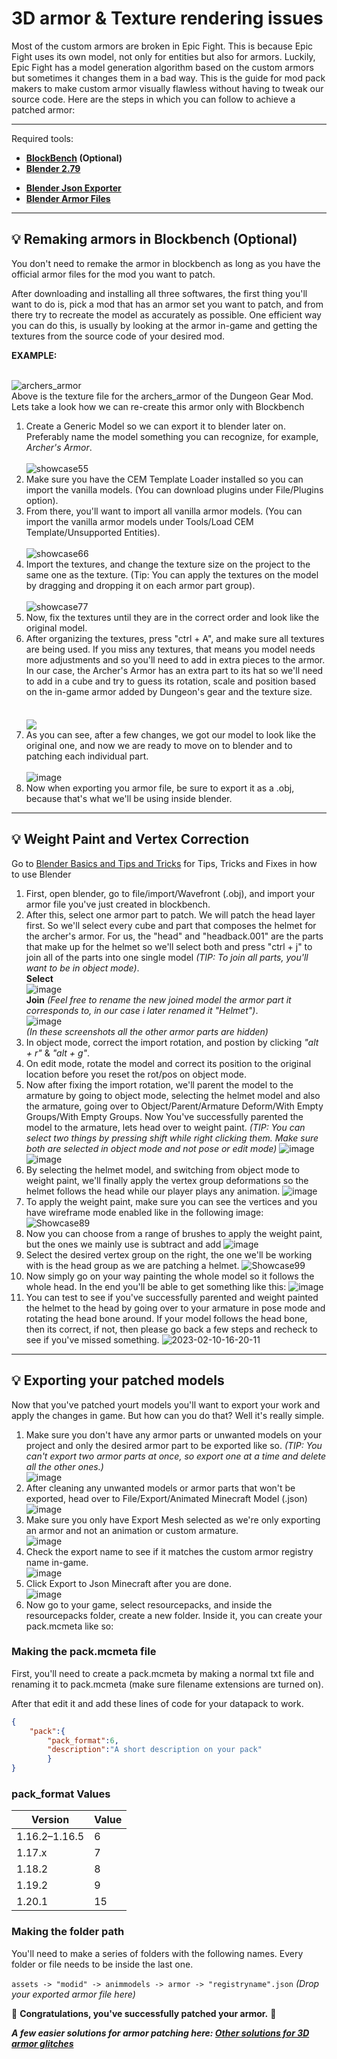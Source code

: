 # 3D armor & Texture rendering issues

Most of the custom armors are broken in Epic Fight. This is because Epic Fight uses its own model, not only for entities but also for armors. Luckily, Epic Fight has a model generation algorithm based on the custom armors but sometimes it changes them in a bad way. This is the guide for mod pack makers to make custom armor visually flawless without having to tweak our source code. Here are the steps in which you can follow to achieve a patched armor:

***
Required tools:<br>     

* **[BlockBench](https://www.blockbench.net/) (Optional)**<br> 
* **[Blender 2.79](https://download.blender.org/release/Blender2.79/)**<br>  
- **[Blender Json Exporter](https://github.com/Yesssssman/blender-json-exporter)**<br>   
- **[Blender Armor Files](https://drive.google.com/file/d/15xYnpmkmlJaEnw3Y7bykpqmjx1Rr9Koh/view?usp=share_link)**<br>     

***
## 💡 Remaking armors in Blockbench (Optional)
You don't need to remake the armor in blockbench as long as you have the official armor files for the mod you want to patch.

After downloading and installing all three softwares, the first thing you'll want to do is, pick a mod that has an armor set you want to patch, and from there try to recreate the model as accurately as possible. One efficient way you can do this, is usually by looking at the armor in-game and getting the textures from the source code of your desired mod.

 **EXAMPLE:**

<br>![archers_armor](https://user-images.githubusercontent.com/77132244/215155978-874a293e-71ea-4690-adf3-059e45a37ed8.png)
<br>Above is the texture file for the archers_armor of the Dungeon Gear Mod. Lets take a look how we can re-create this armor only with Blockbench<br>  
1. Create a Generic Model so we can export it to blender later on. Preferably name the model something you can recognize, for example, *Archer's Armor*.<br>  
 ![showcase55](https://user-images.githubusercontent.com/77132244/215159597-aac5fdb1-45f1-4084-8f18-50baae9df6f0.jpg)<br>  
2. Make sure you have the CEM Template Loader installed so you can import the vanilla models. (You can download plugins under File/Plugins option).<br>  
3. From there, you'll want to import all vanilla armor models. (You can import the vanilla armor models under Tools/Load CEM Template/Unsupported Entities).<br>  
 ![showcase66](https://user-images.githubusercontent.com/77132244/215161290-8ecb58ec-55e3-4297-8f46-48551a0769d7.jpg)<br>  
4. Import the textures, and change the texture size on the project to the same one as the texture. (Tip: You can apply the textures on the model by dragging and dropping it on each armor part group).<br>  
 ![showcase77](https://user-images.githubusercontent.com/77132244/215230534-6eb84ed6-1afb-4a44-bdf2-3ef98bfccdc6.jpg)<br>  
5. Now, fix the textures until they are in the correct order and look like the original model.<br>  
6. After organizing the textures, press "ctrl + A", and make sure all textures are being used. If you miss any textures, that means you model needs more adjustments and so you'll need to add in extra pieces to the armor. In our case, the Archer's Armor has an extra part to its hat so we'll need to add in a cube and try to guess its rotation, scale and position based on the in-game armor added by Dungeon's gear and the texture size.<br>  
<br>  <a href="url"><img src="https://user-images.githubusercontent.com/77132244/215236925-8fcf459a-e972-4f2d-b43d-65667ce39e1e.jpg" align="center" ></a><br>  
7. As you can see, after a few changes, we got our model to look like the original one, and now we are ready to move on to blender and to patching each individual part.<br>  
![image](https://user-images.githubusercontent.com/77132244/215238157-3ddd8369-6f04-48f5-8d95-0623d833b3be.png)<br>  
8. Now when exporting you armor file, be sure to export it as a .obj, because that's what we'll be using inside blender.<br>  

***
## 💡 Weight Paint and Vertex Correction
Go to [Blender Basics and Tips and Tricks](Blender_page3) for Tips, Tricks and Fixes in how to use Blender

1. First, open blender, go to file/import/Wavefront (.obj), and import your armor file you've just created in blockbench.
2. After this, select one armor part to patch. We will patch the head layer first. So we'll select every cube and part that composes the helmet for the archer's armor. For us, the "head" and "headback.001" are the parts that make up for the helmet so we'll select both and press "ctrl + j" to join all of the parts into one single model _(TIP: To join all parts, you'll want to be in object mode)_.  
**Select**  
![image](https://user-images.githubusercontent.com/77132244/215290753-d88f7ed2-a32b-43bc-9e33-a35c273d04b9.png)  
**Join** _(Feel free to rename the new joined model the armor part it corresponds to, in our case i later renamed it "Helmet")_.  
![image](https://user-images.githubusercontent.com/77132244/215290768-f91985a4-31a5-4606-bd25-91b150ba0119.png)  
_(In these screenshots all the other armor parts are hidden)_
3. In object mode, correct the import rotation, and postion by clicking _"alt + r"_ & _"alt + g"_.
4. On edit mode, rotate the model and correct its position to the original location before you reset the rot/pos on object mode.
5. Now after fixing the import rotation, we'll parent the model to the armature by going to object mode, selecting the helmet model and also the armature, going over to Object/Parent/Armature Deform/With Empty Groups/With Empty Groups. Now You've successfully parented the model to the armature, lets head over to weight paint. _(TIP: You can select two things by pressing shift while right clicking them. Make sure both are selected in object mode and not pose or edit mode)_
![image](https://user-images.githubusercontent.com/77132244/218175943-dcde10ab-9f45-4fb3-a1ec-a2ec7f851483.png)
![image](https://user-images.githubusercontent.com/77132244/218176163-4972a8bf-a70d-4570-aafe-a0b9a0bbcb85.png)
6. By selecting the helmet model, and switching from object mode to weight paint, we'll finally apply the vertex group deformations so the helmet follows the head while our player plays any animation.
![image](https://user-images.githubusercontent.com/77132244/218176695-4cfafe68-7010-4450-a5f8-93e3dff1f3dd.png)
7. To apply the weight paint, make sure you can see the vertices and you have wireframe mode enabled like in the following image:
![Showcase89](https://user-images.githubusercontent.com/77132244/218177435-f9d01478-fbe0-45f9-b754-adf5d2efa745.jpg)
8. Now you can choose from a range of brushes to apply the weight paint, but the ones we mainly use is subtract and add
![image](https://user-images.githubusercontent.com/77132244/218177593-95794246-6d9a-4caf-afa2-636b784b8d3a.png)
9. Select the desired vertex group on the right, the one we'll be working with is the head group as we are patching a helmet.
![Showcase99](https://user-images.githubusercontent.com/77132244/218178265-69388152-b465-45e5-8ccd-cfe3e430dfb7.jpg)
10. Now simply go on your way painting the whole model so it follows the whole head. In the end you'll be able to get something like this:
![image](https://user-images.githubusercontent.com/77132244/218178527-210b4b77-5f16-4cf7-9310-6c2b3e2ce83a.png)
11. You can test to see if you've successfully parented and weight painted the helmet to the head by going over to your armature in pose mode and rotating the head bone around. If your model follows the head bone, then its correct, if not, then please go back a few steps and recheck to see if you've missed something.
![2023-02-10-16-20-11](https://user-images.githubusercontent.com/77132244/218179173-df15dcba-97fa-4081-ad1d-cf1ffbcd92e8.gif)
***
## 💡 Exporting your patched models
Now that you've patched yourt models you'll want to export your work and apply the changes in game. But how can you do that? Well it's really simple.

1. Make sure you don't have any armor parts or unwanted models on your project and only the desired armor part to be exported like so. _(TIP: You can't export two armor parts at once, so export one at a time and delete all the other ones.)_  
![image](https://user-images.githubusercontent.com/77132244/218179518-18c8d979-68af-44ff-989a-aa55ebb6c239.png)
2. After cleaning any unwanted models or armor parts that won't be exported, head over to File/Export/Animated Minecraft Model (.json)  
![image](https://user-images.githubusercontent.com/77132244/218179838-bbc7d557-8525-4ab8-beaf-41211bf334fd.png)
3. Make sure you only have Export Mesh selected as we're only exporting an armor and not an animation or custom armature.  
![image](https://user-images.githubusercontent.com/77132244/218179992-0f54bb48-99b6-45c2-8166-107668b200e7.png)
4. Check the export name to see if it matches the custom armor registry name in-game.  
![image](https://user-images.githubusercontent.com/77132244/218180136-b229edd0-3941-4a68-b82b-dfc0fcf80bca.png)
5. Click Export to Json Minecraft after you are done.  
![image](https://user-images.githubusercontent.com/77132244/218180246-7c04c4ad-ad96-4361-b43a-3ff434de419d.png)
6. Now go to your game, select resourcepacks, and inside the resourcepacks folder, create a new folder. Inside it, you can create your pack.mcmeta like so: 
### Making the pack.mcmeta file

First, you'll need to create a pack.mcmeta by making a normal txt file and renaming it to pack.mcmeta (make sure filename extensions are turned on).

After that edit it and add these lines of code for your datapack to work.
```JSON
{
	"pack":{
		"pack_format":6,
		"description":"A short description on your pack"
		}
}
```

### pack_format Values

| Version | Value |
| ------------- | ------------- |
| 1.16.2–1.16.5 | 6 |
| 1.17.x | 7 |
| 1.18.2 | 8 |
| 1.19.2 | 9 |
| 1.20.1 | 15 |

### Making the folder path

You'll need to make a series of folders with the following names. Every folder or file needs to be inside the last one.

``assets -> "modid" -> animmodels -> armor -> "registryname".json`` _(Drop your exported armor file here)_


🎉 **Congratulations, you've successfully patched your armor.** 🎉


**_A few easier solutions for armor patching here: [Other solutions for 3D armor glitches](3Darmor_page2.en.md)_**